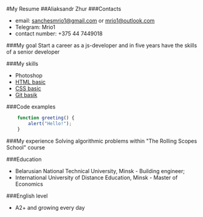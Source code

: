 #My Resume
##Aliaksandr Zhur
###Contacts
- email: sanchesmrio1@gmail.com or mrio1@outlook.com
- Telegram: Mrio1
- contact number: +375 44 7449018

###My goal
Start a career as a js-developer and in five years have the skills of a senior developer

###My skills
  - Photoshop
  - [HTML basic](https://www.codecademy.com/AliaksandrZhur)
  - [CSS basic](https://www.codecademy.com/AliaksandrZhur)
  - [Git basik](https://www.codecademy.com/AliaksandrZhur)

###Code examples
```javascript
    function greeting() {
	    alert("Hello!");
	}
```

###My experience
Solving algorithmic problems within "The Rolling Scopes School" course

 ###Education
 - Belarusian National Technical University, Minsk - Building engineer;
 - International University of Distance Education, Minsk - Master of Economics
 
###English level
 - A2+ and growing every day